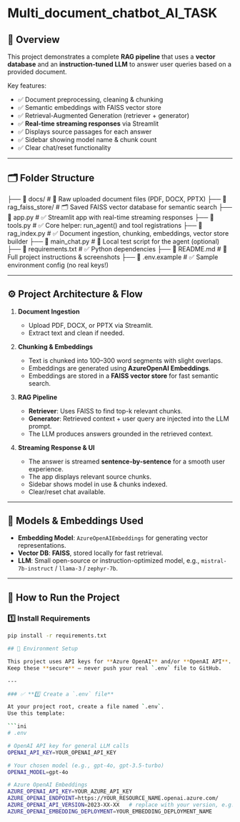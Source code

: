 # Multi_document_chatbot_AI_TASK

## 📌 Overview

  
This project demonstrates a complete **RAG pipeline** that uses a **vector database** and an **instruction-tuned LLM** to answer user queries based on a provided document.

Key features:
- ✅ Document preprocessing, cleaning & chunking
- ✅ Semantic embeddings with FAISS vector store
- ✅ Retrieval-Augmented Generation (retriever + generator)
- ✅ **Real-time streaming responses** via Streamlit
- ✅ Displays source passages for each answer
- ✅ Sidebar showing model name & chunk count
- ✅ Clear chat/reset functionality

---

## 🗂️ Folder Structure
├── 📁 docs/ # 📄 Raw uploaded document files (PDF, DOCX, PPTX)
├── 📁 rag_faiss_store/ # 🗂️ Saved FAISS vector database for semantic search
├── 📄 app.py # ✅ Streamlit app with real-time streaming responses
├── 📄 tools.py # ✅ Core helper: run_agent() and tool registrations
├── 📄 rag_index.py # ✅ Document ingestion, chunking, embeddings, vector store builder
├── 📄 main_chat.py # 🧪 Local test script for the agent (optional)
├── 📄 requirements.txt # ✅ Python dependencies
├── 📄 README.md # 📖 Full project instructions & screenshots
├── 📄 .env.example # ✅ Sample environment config (no real keys!)


---

## ⚙️ **Project Architecture & Flow**

1. **Document Ingestion**  
   - Upload PDF, DOCX, or PPTX via Streamlit.
   - Extract text and clean if needed.

2. **Chunking & Embeddings**  
   - Text is chunked into 100–300 word segments with slight overlaps.
   - Embeddings are generated using **AzureOpenAI Embeddings**.
   - Embeddings are stored in a **FAISS vector store** for fast semantic search.

3. **RAG Pipeline**
   - **Retriever**: Uses FAISS to find top-k relevant chunks.
   - **Generator**: Retrieved context + user query are injected into the LLM prompt.
   - The LLM produces answers grounded in the retrieved context.

4. **Streaming Response & UI**
   - The answer is streamed **sentence-by-sentence** for a smooth user experience.
   - The app displays relevant source chunks.
   - Sidebar shows model in use & chunks indexed.
   - Clear/reset chat available.

---

## 🧩 **Models & Embeddings Used**

- **Embedding Model**: `AzureOpenAIEmbeddings` for generating vector representations.
- **Vector DB**: **FAISS**, stored locally for fast retrieval.
- **LLM**: Small open-source or instruction-optimized model, e.g., `mistral-7b-instruct` / `llama-3` / `zephyr-7b`.

---

## 🚀 **How to Run the Project**

### 1️⃣ **Install Requirements**

```bash
pip install -r requirements.txt

## 🔐 Environment Setup

This project uses API keys for **Azure OpenAI** and/or **OpenAI API**.  
Keep these **secure** — never push your real `.env` file to GitHub.

---

### ✅ **1️⃣ Create a `.env` file**

At your project root, create a file named `.env`.  
Use this template:

```ini
# .env

# OpenAI API key for general LLM calls
OPENAI_API_KEY=YOUR_OPENAI_API_KEY

# Your chosen model (e.g., gpt-4o, gpt-3.5-turbo)
OPENAI_MODEL=gpt-4o

# Azure OpenAI Embeddings
AZURE_OPENAI_API_KEY=YOUR_AZURE_API_KEY
AZURE_OPENAI_ENDPOINT=https://YOUR_RESOURCE_NAME.openai.azure.com/
AZURE_OPENAI_API_VERSION=2023-XX-XX   # replace with your version, e.g., 2023-03-15-preview
AZURE_OPENAI_EMBEDDING_DEPLOYMENT=YOUR_EMBEDDING_DEPLOYMENT_NAME
